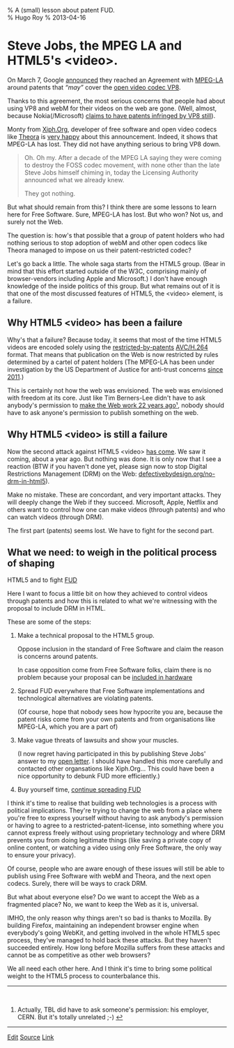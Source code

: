 % A (small) lesson about patent FUD.  
% Hugo Roy
% 2013-04-16


Steve Jobs, the MPEG LA and HTML5's \<video\>.
==============================================

On March 7, Google
[announced](http://blog.webmproject.org/2013/03/vp8-and-mpeg-la.html
"on the webM project blog") they reached an Agreement with
[MPEG-LA](https://pinboard.in/u:hugoroy/t:MPEG-LA/ "articles about
MPEG-LA in my pinboard") around patents that *“may”* cover the [open
video codec VP8](https://en.wikipedia.org/wiki/VP8 "Wikipedia
article on VP8").  

Thanks to this agreement, the most serious concerns that people
had about using VP8 and webM for their videos on the web are gone.
(Well, almost, because Nokia(/Microsoft) [claims to have patents
infringed by VP8 still](https://lwn.net/Articles/545562/ "LWN's
excellent article on the patents war around VP8")).

Monty from [Xiph.Org](http://www.xiph.org "the Xiph.Org
Foundation"), developer of free software and open video codecs
like [Theora](https://en.wikipedia.org/wiki/Theora "Wikipedia
article on Theora") is [very
happy](http://xiphmont.livejournal.com/59893.html) about this
announcement. Indeed, it shows that MPEG-LA has lost. They did not
have anything serious to bring VP8 down. 

 > Oh. Oh my. After a decade of the MPEG LA saying they were
 > coming to destroy the FOSS codec movement, with none other than
 > the late Steve Jobs himself chiming in, today the Licensing
 > Authority announced what we already knew. 
 >
 > They got nothing.

But what should remain from this? I think there are some lessons
to learn here for Free Software. Sure, MPEG-LA has lost. But who
won? Not us, and surely not the Web. 

The question is: how's that possible that a group of patent
holders who had nothing serious to stop adoption of webM and other
open codecs like Theora managed to impose on us their
patent-restricted codec?

Let's go back a little. The whole saga starts from the HTML5
group. (Bear in mind that this effort started outside of the W3C,
comprising mainly of browser-vendors including Apple and
Microsoft.) I don't have enough knowledge of the inside politics of
this group. But what remains out of it is that one of the most
discussed features of HTML5, the \<video\> element, is a failure.

## Why HTML5 \<video\> has been a failure

Why's that a failure? Because today, it seems that most of the
time HTML5 videos are encoded solely using the
[restricted-by-patents](http://www.mpegla.com/main/programs/AVC/Pages/Agreement.aspx
"MPEG-LA's patent licensing agreement excludes Free Software")
[AVC/H.264](https://en.wikipedia.org/wiki/H.264/AVC "Wikipedia
article on H.264/AVC") format. That means that publication on the
Web is now restricted by rules determined by a cartel of patent
holders (The MPEG-LA has been under investigation by the US
Department of Justice for anti-trust concerns [since
2011](http://gigaom.com/2011/03/04/doj-investigates-mpeg-la%E2%80%99s-webm-patent-pool/).)

This is certainly not how the web was envisioned. The web was
envisioned with freedom at its core. Just like Tim Berners-Lee
didn't have to ask anybody's permission to [make the Web work 22
years ago](http://blogs.fsfe.org/hugo/2010/12/the-web-is-20/
"The Web turned 20 in 2010")[¹](#fn), nobody should have to ask
anyone's permission to publish something on the web. 

## Why HTML5 \<video\> is still a failure

Now the second attack against HTML5 \<video\> [has
come](http://blogs.fsfe.org/hugo/2012/02/%E2%80%9Cunethical%E2%80%9D-html5-content-restriction-proposal-aka-drm/
"An unethical proposal"). We saw it coming, about a year ago. But
nothing was done. It is only now that I see a reaction (BTW if you
haven't done yet, please sign now to stop Digital Restrictions
Management (DRM) on the Web: 
[defectivebydesign.org/no-drm-in-html5](http://www.defectivebydesign.org/no-drm-in-html5)).

Make no mistake. These are concordant, and very important attacks.
They will deeply change the Web if they succeed. Microsoft, Apple,
Netflix and others want to control how one can make videos
(through patents) and who can watch videos (through DRM). 

The first part (patents) seems lost. We have to fight for the
second part.

## What we need: to weigh in the political process of shaping
HTML5 and to fight
[FUD](https://en.wikipedia.org/wiki/Fear,_uncertainty_and_doubt
"Fear, Uncertainty and doubt")

Here I want to focus a little bit on how they achieved to control
videos through patents and how this is related to what we're
witnessing with the proposal to include DRM in HTML.

These are some of the steps:

1. Make a technical proposal to the HTML5 group.

    Oppose inclusion in the standard of Free Software and claim
    the reason is concerns around patents.

    In case opposition come from Free Software folks, claim there
    is no problem because your proposal can be [included in
    hardware](http://blogs.fsfe.org/hugo/2012/02/%E2%80%9Cunethical%E2%80%9D-html5-content-restriction-proposal-aka-drm)


2. Spread FUD everywhere that Free Software implementations and
technological alternatives are violating patents. 

    (Of course, hope that nobody sees how hypocrite you are,
    because the patent risks come from your own patents and from
    organisations like MPEG-LA, which you are a part of)

3. Make vague threats of lawsuits and show your muscles. 

    (I now regret having participated in this by publishing Steve
    Jobs' answer to my [open
    letter](http://blogs.fsfe.org/hugo/2010/04/open-letter-to-steve-jobs/
    "An open letter to Steve Jobs - and a reply"). I should have
    handled this more carefully and contacted other organsations
    like Xiph.Org… This could have been a nice opportunity to
    debunk FUD more efficiently.)

4. Buy yourself time, [continue spreading
FUD](http://www.osnews.com/story/23058/Theora_More_of_a_Patent_Threat_than_H264_Wait_What_)


I think it's time to realise that building web technologies is a
process with political implications. They're trying to change the
web from a place where you're free to express yourself without
having to ask anybody's permission or having to agree to a
restricted-patent-license, into something where you cannot express
freely without using proprietary technology and where DRM prevents
you from doing legitimate things (like saving a private copy of
online content, or watching a video using only Free Software, the
only way to ensure your privacy).

Of course, people who are aware enough of these issues will still
be able to publish using Free Software with webM and Theora, and
the next open codecs. Surely, there will be ways to crack DRM.

But what about everyone else? Do we want to accept the Web as a
fragmented place? No, we want to keep the Web as it is,
universal.

IMHO, the only reason why things aren't so bad is thanks to
Mozilla. By building Firefox, maintaining an independent browser
engine when everybody's going WebKit, and getting involved in the
whole HTML5 spec process, they've managed to hold back these
attacks. But they haven't succeeded entirely. How long before
Mozilla suffers from these attacks and cannot be as competitive as
other web browsers? 

We all need each other here. And I think it's time to bring some
political weight to the HTML5 process to counterbalance this.

* * *

<a id="fn"> </a>

1.  Actually, TBL did have to ask someone's permission: his
    employer, CERN. But it's totally unrelated ;-)
    [↩](#ref-cern-pd)

* * *

[Edit](https://pad.fsfe.org/p/nRrXNbLuOb)
[Source](https://github.com/hugoroy/blog/blob/master/a-small-lesson-about-patent-fud.md)
[Link](http://blogs.fsfe.org/hugo/?p=523)
